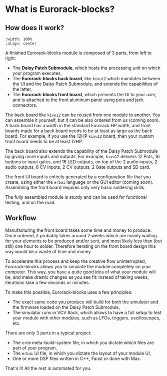 # What is Eurorack-blocks?

## How does it work?

```{image} what-boards.png
:width: 100%
:align: center
```

A finished Eurorack-blocks module is composed of 3 parts, from left to right:
- The **Daisy Patch Submodule**, which hosts the processing unit on which your program executes,
- The **Eurorack-blocks back board**, like `kivu12` which mandates between the UI and the Daisy Patch Submodule, and extends the capabilities of the latter,
- The **Eurorack-blocks front board**, which presents the UI to your user, and is attached to the front aluminum panel using pots and jack connectors.

The back board like `kivu12` can be reused from one module to another. You can assemble it yourself, but it can be also ordered from us (coming soon). A back board has a width in the standard Eurorack HP width, and front boards made for a back board needs to be at least as large as the back board. For example, if you use the 12HP `kivu12` board, then your custom front board needs to be at least 12HP.

The back board also extends the capability of the Daisy Patch Submodule by giving more inputs and outputs.
For example, `kivu12` delivers 12 Pots, 16 buttons or input gates, and 16 LED outputs, on top of the 2 audio inputs, 2 audio outputs, 8 CV inputs, 2 CV outputs, 2 Gate outputs and SD card.

The front UI board is entirely generated by a configuration file that you create, using either the `erbui` language or the GUI editor (coming soon). Assembling the front board requires only very basic soldering skills.

The fully assembled module is sturdy and can be used for functional testing, and on the road.

 
## Workflow

Manufacturing the front board takes some time and money to produce. Once ordered, it probably takes around 2 weeks which are mainly waiting for your elements to be produced and/or sent, and most likely less than (but still) one hour to solder. Therefore iterating on the front board design this way would be a waste of time and money.

To accelerate this process and keep the creative flow uninterrupted, Eurorack-blocks allows you to simulate the module completely on your computer. This way, you have a quite good idea of what your module will be, and make drastic changes as you see fit: instead of taking weeks, iterations take a few seconds or minutes.

To make this possible, Eurorack-blocks uses a few principles:
- The exact same code you produce will build for both the simulator and the firmware loaded on the Daisy Patch Submodule,
- The simulator runs in VCV Rack, which allows to have a full setup to test your module with other modules, such as LFOs, triggers, oscilloscopes, etc.

There are only 3 parts in a typical project:
- The `erbb` meta-build-system file, in which you dictate which files are part of your program,
- The `erbui` UI file, in which you dictate the layout of your module UI,
- One or more DSP files written in C++, Faust or done with Max.

That's it! All the rest is automated for you.
